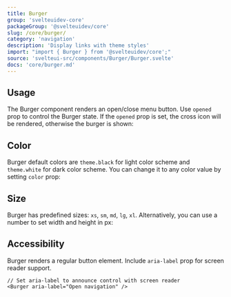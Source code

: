 ```yaml
---
title: Burger
group: 'svelteuidev-core'
packageGroup: '@svelteuidev/core'
slug: /core/burger/
category: 'navigation'
description: 'Display links with theme styles'
import: "import { Burger } from '@svelteuidev/core';"
source: 'svelteui-src/components/Burger/Burger.svelte'
docs: 'core/burger.md'
---
```


<script>
    import { Demo, BurgerDemos } from '@svelteuidev/demos';
    import { Heading } from 'components';
</script>

<Heading />

## Usage

The Burger component renders an open/close menu button. Use `opened` prop to control the Burger state. If the `opened` prop is set, the cross icon will be rendered, otherwise the burger is shown:

<Demo demo={BurgerDemos.usage} />

## Color

Burger default colors are `theme.black` for light color scheme and `theme.white` for dark color scheme. You can change it to any color value by setting `color` prop:

<Demo demo={BurgerDemos.color} />

## Size

Burger has predefined sizes: `xs`, `sm`, `md`, `lg`, `xl`. Alternatively, you can use a number to set width and height in px:

<Demo demo={BurgerDemos.size} />

## Accessibility

Burger renders a regular button element. Include `aria-label` prop for screen reader support.

```svelte
// Set aria-label to announce control with screen reader
<Burger aria-label="Open navigation" />
```
